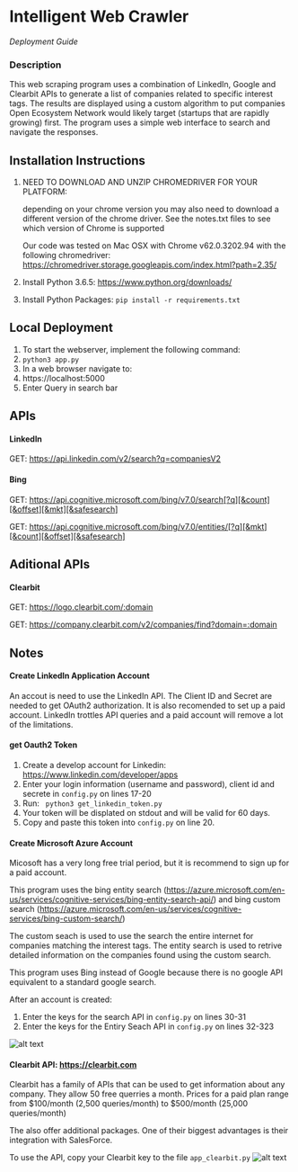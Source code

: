 # Intelligent Web Crawler
*Deployment Guide*

### Description
This web scraping program uses a combination of LinkedIn, Google and Clearbit APIs to generate a list of companies related to specific interest tags. The results are displayed using a custom algorithm to put companies Open Ecosystem Network would likely target (startups that are rapidly growing) first. The program uses a simple web interface to search and navigate the responses.


## Installation Instructions
1. NEED TO DOWNLOAD AND UNZIP CHROMEDRIVER FOR YOUR PLATFORM:

    depending on your chrome version you may also need to download a
    different version of the chrome driver. See the notes.txt files
    to see which version of Chrome is supported

    Our code was tested on Mac OSX with Chrome v62.0.3202.94
    with the following chromedriver:
https://chromedriver.storage.googleapis.com/index.html?path=2.35/

1. Install Python 3.6.5: https://www.python.org/downloads/
1. Install Python Packages: `pip install -r requirements.txt`


## Local Deployment
1. To start the webserver, implement the following command:
  1. `python3 app.py`
1. In a web browser navigate to:
  1. https://localhost:5000
1. Enter Query in search bar


## APIs
####  LinkedIn 
GET: https://api.linkedin.com/v2/search?q=companiesV2

#### Bing
GET: https://api.cognitive.microsoft.com/bing/v7.0/search[?q][&count][&offset][&mkt][&safesearch]

GET: https://api.cognitive.microsoft.com/bing/v7.0/entities/[?q][&mkt][&count][&offset][&safesearch]

## Aditional APIs
####  Clearbit
GET: https://logo.clearbit.com/:domain

GET: https://company.clearbit.com/v2/companies/find?domain=:domain

## Notes

#### Create LinkedIn Application Account
An accout is need to use the LinkedIn API. The Client ID and Secret are needed to get OAuth2 authorization. It is also recomended to set up a paid account. LinkedIn trottles API queries and a paid account will remove a lot of the limitations.

#### get Oauth2 Token
1. Create a develop account for Linkedin: https://www.linkedin.com/developer/apps
1. Enter your login information (username and password), client id and secrete in `config.py` on lines 17-20
1. Run: ` python3 get_linkedin_token.py`
1. Your token will be displated on stdout and will be valid for 60 days.
1. Copy and paste this token into `config.py` on line 20.

#### Create Microsoft Azure Account
Micosoft has a very long free trial period, but it is recommend to sign up for a paid account.

This program uses the bing entity search (https://azure.microsoft.com/en-us/services/cognitive-services/bing-entity-search-api/) and bing custom search (https://azure.microsoft.com/en-us/services/cognitive-services/bing-custom-search/)

The custom seach is used to use the search the entire internet for companies matching the interest tags. The entity search is used to retrive detailed information on the companies found using the custom search. 

This program uses Bing instead of Google because there is no google API equivalent to a standard google search.

After an account is created:
1. Enter the keys for the search API in `config.py` on lines 30-31
1. Enter the keys for the Entiry Seach API in `config.py` on lines 32-323


![alt text](https://bitbucket.org/nikrom17/intelligent-web-crawler/raw/master/pics/bing.png)


#### Clearbit API: https://clearbit.com
Clearbit has a family of APIs that can be used to get information about any company. They allow 50 free querries a month. Prices for a paid plan range from \$100/month (2,500 queries/month) to \$500/month (25,000 queries/month)

The also offer additional packages. One of their biggest advantages is their integration with SalesForce.

To use the API, copy your Clearbit key to the file `app_clearbit.py`
![alt text](https://bytebucket.org/nikrom17/intelligent-web-crawler/raw/64546c4acfc2d7207ebe922f6a434c8fb76be69b/pics/CB.png?token=3aa383f6eb698c4f5baf98e6ad221518845deea5)

